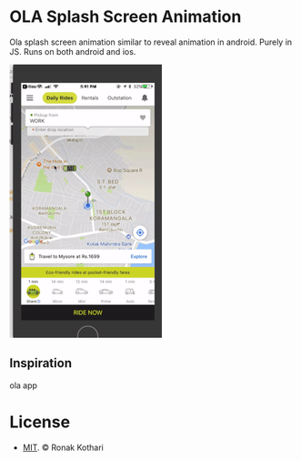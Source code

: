 # OLA Splash Screen Animation

Ola splash screen animation similar to reveal animation in android. Purely in JS. Runs on both android and ios.



![Alt text](/images/two.gif?raw=true "Ola ios Animation")

## Inspiration
ola app

# License

 - [MIT](https://github.com/ronak301/react-native-submit-button/blob/master/LICENSE.txt).  © Ronak Kothari